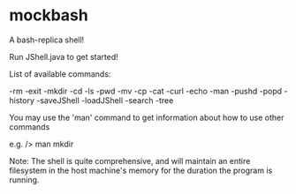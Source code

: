 # mockbash
A bash-replica shell!

Run JShell.java to get started!

List of available commands:

-rm
-exit
-mkdir
-cd
-ls
-pwd
-mv
-cp
-cat
-curl
-echo
-man
-pushd
-popd
-history
-saveJShell
-loadJShell
-search
-tree

You may use the 'man' command to get information about how to use other commands

e.g. /> man mkdir

Note: The shell is quite comprehensive, and will maintain an entire filesystem in the host machine's memory for the duration the program is running.
